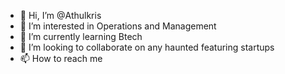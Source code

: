 - 👋 Hi, I’m @Athulkris
- 👀 I’m interested in Operations and Management
- 🌱 I’m currently learning Btech
- 💞️ I’m looking to collaborate on any haunted featuring startups
- 📫 How to reach me

<!---
Athulkris/Athulkris is a ✨ special ✨ repository because its `README.md` (this file) appears on your GitHub profile.
You can click the Preview link to take a look at your changes.
--->
